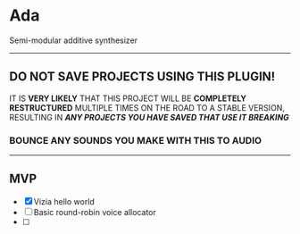 # Ada
Semi-modular additive synthesizer

---
## DO NOT SAVE PROJECTS USING THIS PLUGIN!
IT IS **VERY LIKELY** THAT THIS PROJECT WILL BE **COMPLETELY RESTRUCTURED** MULTIPLE TIMES ON THE ROAD TO A STABLE VERSION, RESULTING IN ***ANY PROJECTS YOU HAVE SAVED THAT USE IT BREAKING***
### BOUNCE ANY SOUNDS YOU MAKE WITH THIS TO AUDIO
---

## MVP
- [x] Vizia hello world
- [ ] Basic round-robin voice allocator
- [ ] 
